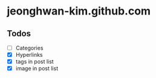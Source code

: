 jeonghwan-kim.github.com
========================

## Todos

* [ ] Categories
* [x] Hyperlinks
* [x] tags in post list
* [x] image in post list
